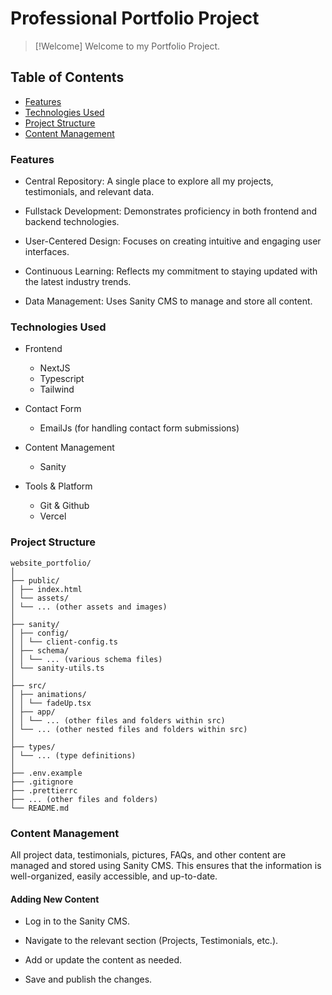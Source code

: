 # Professional Portfolio Project

> [!Welcome]
> Welcome to my Portfolio Project.

## Table of Contents

- [Features](#features)
- [Technologies Used](#technologies-used)
- [Project Structure](#project-structure)
- [Content Management](#content-management)

### Features

- Central Repository: A single place to explore all my projects, testimonials, and relevant data.

- Fullstack Development: Demonstrates proficiency in both frontend and backend technologies.

- User-Centered Design: Focuses on creating intuitive and engaging user interfaces.

- Continuous Learning: Reflects my commitment to staying updated with the latest industry trends.

- Data Management: Uses Sanity CMS to manage and store all content.

### Technologies Used

- Frontend

  - NextJS
  - Typescript
  - Tailwind

- Contact Form

  - EmailJs (for handling contact form submissions)

- Content Management

  - Sanity

- Tools & Platform
  - Git & Github
  - Vercel

### Project Structure

```
website_portfolio/
│
├── public/
│ ├── index.html
│ └── assets/
│ └── ... (other assets and images)
│
├── sanity/
│ ├── config/
│ │ └── client-config.ts
│ ├── schema/
│ │ └── ... (various schema files)
│ └── sanity-utils.ts
│
├── src/
│ ├── animations/
│ │ └── fadeUp.tsx
│ ├── app/
│ │ └── ... (other files and folders within src)
│ └── ... (other nested files and folders within src)
│
├── types/
│ └── ... (type definitions)
│
├── .env.example
├── .gitignore
├── .prettierrc
├── ... (other files and folders)
└── README.md
```

### Content Management

All project data, testimonials, pictures, FAQs, and other content are managed and stored using Sanity CMS. This ensures that the information is well-organized, easily accessible, and up-to-date.

#### Adding New Content

- Log in to the Sanity CMS.

- Navigate to the relevant section (Projects, Testimonials, etc.).

- Add or update the content as needed.

- Save and publish the changes.
